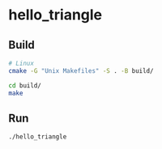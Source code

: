 # hello_triangle

## Build

```sh
# Linux
cmake -G "Unix Makefiles" -S . -B build/

cd build/
make
```

## Run

```sh
./hello_triangle
```
